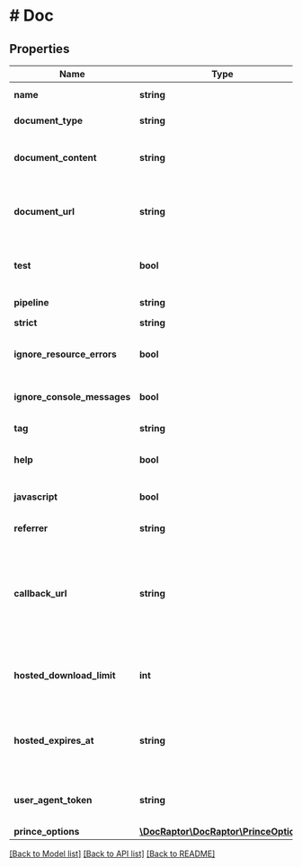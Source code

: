 # # Doc

## Properties

Name | Type | Description | Notes
------------ | ------------- | ------------- | -------------
**name** | **string** | A name for identifying your document. |
**document_type** | **string** | The type of document being created. |
**document_content** | **string** | The HTML data to be transformed into a document. You must supply content using document_content or document_url. | [optional]
**document_url** | **string** | The URL to fetch the HTML data to be transformed into a document. You must supply content using document_content or document_url. | [optional]
**test** | **bool** | Enable test mode for this document. Test documents are not charged for but include a watermark. | [optional] [default to true]
**pipeline** | **string** | Specify a specific verison of the DocRaptor Pipeline to use. | [optional]
**strict** | **string** | Force strict HTML validation. | [optional]
**ignore_resource_errors** | **bool** | Failed loading of images/javascripts/stylesheets/etc. will not cause the rendering to stop. | [optional] [default to true]
**ignore_console_messages** | **bool** | Prevent console.log from stopping document rendering during JavaScript execution. | [optional] [default to false]
**tag** | **string** | A field for storing a small amount of metadata with this document. | [optional]
**help** | **bool** | Request support help with this request if it succeeds. | [optional] [default to false]
**javascript** | **bool** | Enable DocRaptor JavaScript parsing. PrinceXML JavaScript parsing is also available elsewhere. | [optional] [default to false]
**referrer** | **string** | Set HTTP referrer when generating this document. | [optional]
**callback_url** | **string** | A URL that will receive a POST request after successfully completing an asynchronous document. The POST data will include download_url and download_id similar to status API responses. WARNING: this only works on asynchronous documents. | [optional]
**hosted_download_limit** | **int** | The number of times a hosted document can be downloaded.  If no limit is specified, the document will be available for an unlimited number of downloads. | [optional]
**hosted_expires_at** | **string** | The date and time at which a hosted document will be removed and no longer available. Must be a properly formatted ISO 8601 datetime, like 1981-01-23T08:02:30-05:00. | [optional]
**user_agent_token** | **string** | A token that will be added to the user agent for all requests made for document content while creating a PDF. | [optional]
**prince_options** | [**\DocRaptor\DocRaptor\PrinceOptions**](PrinceOptions.md) |  | [optional]

[[Back to Model list]](../../README.md#models) [[Back to API list]](../../README.md#endpoints) [[Back to README]](../../README.md)
